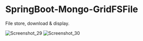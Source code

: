 # SpringBoot-Mongo-GridFSFile
File store, download &amp; display.

![Screenshot_29](https://user-images.githubusercontent.com/21373505/209223465-3ae36adc-a710-4da2-a4d9-ccb244edee2c.png)
![Screenshot_30](https://user-images.githubusercontent.com/21373505/209223617-ced4d25a-0719-4dc3-90fe-d08872fd1e26.png)
